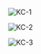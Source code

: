 ![KC-1](https://github.com/user-attachments/assets/cf277bf4-b78b-45fd-9cb2-c40fb5e3eb10)

![KC-2](https://github.com/user-attachments/assets/b0600c03-3d5b-4835-a480-9ab39abd11ff)

![KC-3](https://github.com/user-attachments/assets/5e617d43-ba73-420a-b5ac-75194264cfd8)
